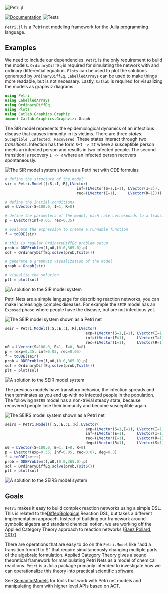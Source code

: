 ![Petri.jl](docs/src/assets/full-logo.png)

[![Documentation](https://github.com/mehalter/Petri.jl/workflows/Documentation/badge.svg)](https://mehalter.github.io/Petri.jl/stable/)
![Tests](https://github.com/mehalter/Petri.jl/workflows/Tests/badge.svg)

`Petri.jl` is a Petri net modeling framework for the Julia programming language.

## Examples

We need to include our dependencies. `Petri` is the only requirement to build the models. `OrdinaryDiffEq` is required for simulating the network with and ordinary differential equation. `Plots` can be used to plot the solutions generated by `OrdinaryDiffEq`. `LabelledArrays` can be used to make things more readable, but is not necessary. Lastly, `Catlab` is required for visualizing the models as graphviz diagrams.

```julia
using Petri
using LabelledArrays
using OrdinaryDiffEq
using Plots
using Catlab.Graphics.Graphiz
import Catlab.Graphics.Graphviz: Graph
```

The SIR model represents the epidemiological dynamics of an infectious disease that causes immunity in its victims. There are three *states:* `Suceptible ,Infected, Recovered`. These states interact through two *transitions*. Infection has the form `S+I -> 2I` where a susceptible person meets an infected person and results in two infected people. The second transition is recovery `I -> R` where an infected person recovers spontaneously.


![The SIR model system shown as a Petri net with ODE formulas](/docs/src/img/sir_petri+ode.png?raw=true "SIR Model")

```julia
# define the structure of the model
sir = Petri.Model([:S,:I,:R],LVector(
                                inf=(LVector(S=1,I=1), LVector(I=2)),
                                rec=(LVector(I=1),     LVector(R=1))))

# define the initial conditions
u0 = LVector(S=100.0, I=1, R=0)

# define the parameters of the model, each rate corresponds to a transition
p = LVector(inf=0.05, rec=0.35)

# evaluate the expression to create a runnable function
f = toODE(sir)

# this is regular OrdinaryDiffEq problem setup
prob = ODEProblem(f,u0,(0.0,365.0),p)
sol = OrdinaryDiffEq.solve(prob,Tsit5())

# generate a graphviz visualization of the model
graph = Graph(sir)

# visualize the solution
plt = plot(sol)
```

![A solution to the SIR model system](/docs/src/img/sir_sol.png?raw=true "SIR Solution")


Petri Nets are a simple language for describing reaction networks, you can make increasingly complex diseases. For example the `SEIR` model has an `Exposed` phase where people have the disease, but are not infectious yet.

![The SEIR model system shown as a Petri net](/docs/src/img/seir.png?raw=true "SEIR Model")

```julia
seir = Petri.Model([:S,:E,:I,:R],LVector(
                                    exp=(LVector(S=1,I=1), LVector(I=1,E=1)),
                                    inf=(LVector(E=1),     LVector(I=1)),
                                    rec=(LVector(I=1),     LVector(R=1))))
u0 = LVector(S=100.0, E=1, I=0, R=0)
p = (exp=0.35, inf=0.05, rec=0.05)
f = toODE(seir)
prob = ODEProblem(f,u0,(0.0,365.0),p)
sol = OrdinaryDiffEq.solve(prob,Tsit5())
plt = plot(sol)
```

![A solution to the SEIR model system](/docs/src/img/seir_sol.png?raw=true "SEIR Solution")

The previous models have transitory behavior, the infection spreads and then terminates as you end up with no infected people in the population. The following `SEIRS` model has a non-trivial steady state, because recovered people lose their immunity and become susceptible again.

![The SEIRS model system shown as a Petri net](/docs/src/img/seirs.png?raw=true "SEIR Model")

```julia
seirs = Petri.Model([:S,:E,:I,:R],LVector(
                                    exp=(LVector(S=1,I=1), LVector(I=1,E=1)),
                                    inf=(LVector(E=1),     LVector(I=1)),
                                    rec=(LVector(I=1),     LVector(R=1)),
                                    deg=(LVector(R=1),     LVector(S=1))))
u0 = LVector(S=100.0, E=1, I=0, R=0)
p = LVector(exp=0.35, inf=0.05, rec=0.07, deg=0.3)
f = toODE(seirs)
prob = ODEProblem(f,u0,(0.0,365.0),p)
sol = OrdinaryDiffEq.solve(prob,Tsit5())
plt = plot(sol)
```

![A solution to the SEIRS model system](/docs/src/img/seirs_sol.png?raw=true "SEIRS Solution")

## Goals

`Petri` makes it easy to build complex reaction networks using a simple DSL. This is related to the[DiffeqBiological](https://github.com/JuliaDiffEq/DiffEqBiological.jl "DiffEqBiological") Reaction DSL, but takes a different implementation approach. Instead of building our framework around symbolic algebra and standard chemical notion, we are working off the Applied Category Theory approach to reaction networks [[Baez Pollard, 2017](http://math.ucr.edu/home/baez/RxNet.pdf "baezpollard2017")].

There are operations that are easy to do on the `Petri.Model` like "add a transition from R to S" that require simultaneously changing multiple parts of the algebraic formulation. Applied Category Theory gives a sound theoretical framework for manipulating Petri Nets as a model of chemical reactions. `Petri` is a Julia package primarily intended to investigate how we can operationalize this theory into practical scientific software.

See [SemanticModels](https://github.com/jpfairbanks/SemanticModels.jl) for tools that work with Petri net models and manipulating them with higher level APIs based on ACT.
